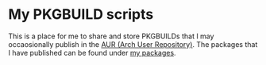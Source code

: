 My PKGBUILD scripts
===================
This is a place for me to share and store PKGBUILDs that I may occaosionally publish in the [AUR (Arch User Repository)](http://aur.archlinux.org "AUR (Arch User Repository)"). The packages that I have published can be found under [my packages](https://aur.archlinux.org/packages.php?K=nickoe&SeB=m).

